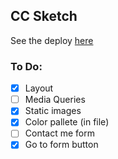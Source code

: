 ## CC Sketch

See the deploy [here](https://rawcdn.githack.com/codingAngarita/cc-sketch/92489db914a536ffd5b6b93c4bb33a16699617f7/index.html)

### To Do:

- [X] Layout
- [ ] Media Queries
- [X] Static images
- [X] Color pallete (in file)
- [ ] Contact me form
- [X] Go to form button
